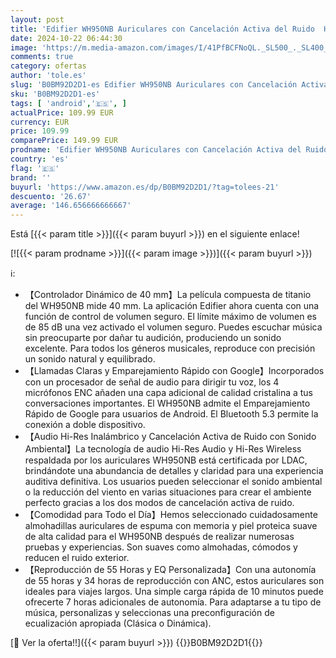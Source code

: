 ```yaml
---
layout: post
title: 'Edifier WH950NB Auriculares con Cancelación Activa del Ruido  Hi-Res Audio  LDAC  Bluetooth 5.3  55H de Autonomía  Emparejamiento Rápido Google para Android  Conexión para Dos Dispositivos  App  Negro'
date: 2024-10-22 06:44:30
image: 'https://m.media-amazon.com/images/I/41PfBCFNoQL._SL500_._SL400_.jpg'
comments: true
category: ofertas
author: 'tole.es'
slug: 'B0BM92D2D1-es Edifier WH950NB Auriculares con Cancelación Activa del...'
sku: 'B0BM92D2D1-es'
tags: [ 'android','🇪🇸', ]
actualPrice: 109.99 EUR
currency: EUR
price: 109.99
comparePrice: 149.99 EUR
prodname: 'Edifier WH950NB Auriculares con Cancelación Activa del Ruido  Hi-Res Audio  LDAC  Bluetooth 5.3  55H de Autonomía  Emparejamiento Rápido Google para Android  Conexión para Dos Dispositivos  App  Negro'
country: 'es'
flag: '🇪🇸'
brand: ''
buyurl: 'https://www.amazon.es/dp/B0BM92D2D1/?tag=tolees-21'
descuento: '26.67'
average: '146.656666666667'
---
```


Está [{{< param title >}}]({{< param buyurl >}}) en el siguiente enlace!

[![{{< param prodname >}}]({{< param image >}})]({{< param buyurl >}})

ℹ️:

- 【Controlador Dinámico de 40 mm】La película compuesta de titanio del WH950NB mide 40 mm. La aplicación Edifier ahora cuenta con una función de control de volumen seguro. El límite máximo de volumen es de 85 dB una vez activado el volumen seguro. Puedes escuchar música sin preocuparte por dañar tu audición, produciendo un sonido excelente. Para todos los géneros musicales, reproduce con precisión un sonido natural y equilibrado.
- 【Llamadas Claras y Emparejamiento Rápido con Google】Incorporados con un procesador de señal de audio para dirigir tu voz, los 4 micrófonos ENC añaden una capa adicional de calidad cristalina a tus conversaciones importantes. El WH950NB admite el Emparejamiento Rápido de Google para usuarios de Android. El Bluetooth 5.3 permite la conexión a doble dispositivo.
- 【Audio Hi-Res Inalámbrico y Cancelación Activa de Ruido con Sonido Ambiental】La tecnología de audio Hi-Res Audio y Hi-Res Wireless respaldada por los auriculares WH950NB está certificada por LDAC, brindándote una abundancia de detalles y claridad para una experiencia auditiva definitiva. Los usuarios pueden seleccionar el sonido ambiental o la reducción del viento en varias situaciones para crear el ambiente perfecto gracias a los dos modos de cancelación activa de ruido.
- 【Comodidad para Todo el Día】Hemos seleccionado cuidadosamente almohadillas auriculares de espuma con memoria y piel proteica suave de alta calidad para el WH950NB después de realizar numerosas pruebas y experiencias. Son suaves como almohadas, cómodos y reducen el ruido exterior.
- 【Reproducción de 55 Horas y EQ Personalizada】Con una autonomía de 55 horas y 34 horas de reproducción con ANC, estos auriculares son ideales para viajes largos. Una simple carga rápida de 10 minutos puede ofrecerte 7 horas adicionales de autonomía. Para adaptarse a tu tipo de música, personalizas y seleccionas una preconfiguración de ecualización apropiada (Clásica o Dinámica).

[🛒 Ver la oferta!!]({{< param buyurl >}})
{{<world>}}B0BM92D2D1{{</world>}}
